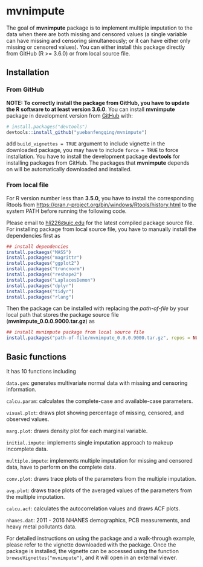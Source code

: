 
<!-- README.md is generated from README.Rmd. Please edit that file -->

# mvnimpute

<!-- badges: start -->
<!-- badges: end -->

The goal of **mvnimpute** package is to implement multiple imputation to
the data when there are both missing and censored values (a single
variable can have missing and censoring simultaneously; or it can have
either only missing or censored values). You can either install this
package directly from GitHub (R &gt;= 3.6.0) or from local source file.

## Installation

### From GitHub

**NOTE: To correctly install the package from GitHub, you have to update
the R software to at least version 3.6.0**. You can install
**mvnimpute** package in development version from
[GitHub](https://github.com) with:

``` r
# install.packages("devtools")
devtools::install_github("yuebanfengqing/mvnimpute")
```

add `build_vignettes = TRUE` argument to include vignette in the
downloaded package, you may have to include `force = TRUE` to force
installation. You have to install the development package **devtools**
for installing packages from GitHub. The packages that **mvnimpute**
depends on will be automatically downloaded and installed.

### From local file

For R version number less than **3.5.0**, you have to install the
corresponding Rtools from
<https://cran.r-project.org/bin/windows/Rtools/history.html> to the
system PATH before running the following code.

Please email to <hli226@uic.edu> for the latest compiled package source
file. For installing package from local source file, you have to
manually install the dependencies first as

``` r
## install dependencies
install.packaegs("MASS")
install.packages("magrittr")
install.packages("ggplot2")
install.packages("truncnorm")
install.packages("reshape2")
install.packages("LaplacesDemon")
install.packages("dplyr")
install.packages("tidyr")
install.packages("rlang")
```

Then the package can be installed with replacing the *path-of-file* by
your local path that stores the package source file
(**mvnimpute\_0.0.0.9000.tar.gz**) as

``` r
## install mvnimpute package from local source file
install.packages("path-of-file/mvnimpute_0.0.0.9000.tar.gz", repos = NULL, type = "source")
```

## Basic functions

It has 10 functions including

`data.gen`: generates multivariate normal data with missing and
censoring information.

`calcu.param`: calculates the complete-case and available-case
parameters.

`visual.plot`: draws plot showing percentage of missing, censored, and
observed values.

`marg.plot`: draws density plot for each marginal variable.

`initial.impute`: implements single imputation approach to makeup
incomplete data.

`multiple.impute`: implements multiple imputation for missing and
censored data, have to perform on the complete data.

`conv.plot`: draws trace plots of the parameters from the multiple
imputation.

`avg.plot`: draws trace plots of the averaged values of the parameters
from the multiple imputation.

`calcu.acf`: calculates the autocorrelation values and draws ACF plots.

`nhanes.dat`: 2011 - 2016 NHANES demographics, PCB measurements, and
heavy metal pollutants data.

For detailed instructions on using the package and a walk-through
example, please refer to the vignette downloaded with the package. Once
the package is installed, the vignette can be accessed using the
function `browseVignettes("mvnimpute")`, and it will open in an external
viewer.
